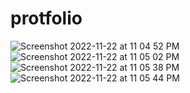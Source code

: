 # protfolio
![Screenshot 2022-11-22 at 11 04 52 PM](https://user-images.githubusercontent.com/69357545/203383261-eb606851-b9b6-4361-97d4-72a8cdf62251.png)
![Screenshot 2022-11-22 at 11 05 02 PM](https://user-images.githubusercontent.com/69357545/203383269-64951818-c858-49a3-a504-229d32c36864.png)
![Screenshot 2022-11-22 at 11 05 38 PM](https://user-images.githubusercontent.com/69357545/203383289-96bd0f3a-b995-4c43-87d1-62fd1acaadb0.png)
![Screenshot 2022-11-22 at 11 05 44 PM](https://user-images.githubusercontent.com/69357545/203383318-e850f2f2-319e-4a31-928c-3e18895276f3.png)
